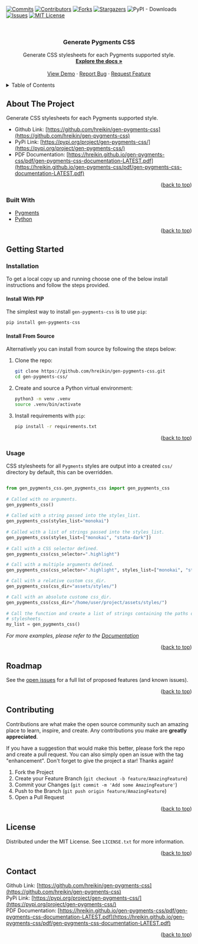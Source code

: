 <div id="top"></div>
<!--
*** Thanks for checking out the Best-README-Template. If you have a suggestion
*** that would make this better, please fork the repo and create a pull request
*** or simply open an issue with the tag "enhancement".
*** Don't forget to give the project a star!
*** Thanks again! Now go create something AMAZING! :D
-->



<!-- PROJECT SHIELDS -->
<!--
*** I'm using markdown "reference style" links for readability.
*** Reference links are enclosed in brackets [ ] instead of parentheses ( ).
*** See the bottom of this document for the declaration of the reference variables
*** for contributors-url, forks-url, etc. This is an optional, concise syntax you may use.
*** https://www.markdownguide.org/basic-syntax/#reference-style-links
-->
[![Commits][commit-shield]][commit-url]
[![Contributors][contributors-shield]][contributors-url]
[![Forks][forks-shield]][forks-url]
[![Stargazers][stars-shield]][stars-url]
![PyPI - Downloads](https://img.shields.io/pypi/dm/gen-pygments-css?style=for-the-badge)    <!-- This link wont work in the reference style. -->
[![Issues][issues-shield]][issues-url]
[![MIT License][license-shield]][license-url]
<!-- [![LinkedIn][linkedin-shield]][linkedin-url] -->

<!-- PROJECT LOGO -->
<br />
<div align="center">
  <!-- <a href="https://github.com/hreikin/gen-pygments-css">
    <img src="docs/assets/logo.png" alt="Logo" width="80" height="80">
  </a> -->

<h3 align="center">Generate Pygments CSS</h3>

  <p align="center">
    Generate CSS stylesheets for each Pygments supported style.
    <br />
    <a href="https://hreikin.github.io/gen-pygments-css/"><strong>Explore the docs »</strong></a>
    <br />
    <br />
    <a href="https://github.com/hreikin/gen-pygments-css">View Demo</a>
    ·
    <a href="https://github.com/hreikin/gen-pygments-css/issues">Report Bug</a>
    ·
    <a href="https://github.com/hreikin/gen-pygments-css/issues">Request Feature</a>
  </p>
</div>

<!-- TABLE OF CONTENTS -->
<details>
  <summary>Table of Contents</summary>
  <ol>
    <li>
      <a href="#about-the-project">About The Project</a>
      <ul>
        <li><a href="#built-with">Built With</a></li>
      </ul>
    </li>
    <li>
      <a href="#getting-started">Getting Started</a>
      <ul>
        <!-- <li><a href="#prerequisites">Prerequisites</a></li> -->
        <li><a href="#installation">Installation</a></li>
        <ul>
          <li><a href="#install-with-pip">Install With PIP</a></li>
          <li><a href="#install-from-source">Install From Source</a></li>
        </ul>
        <li><a href="#usage">Usage</a></li>
      </ul>
    </li>
    <li><a href="#roadmap">Roadmap</a></li>
    <li><a href="#contributing">Contributing</a></li>
    <li><a href="#license">License</a></li>
    <li><a href="#contact">Contact</a></li>
    <li><a href="#acknowledgments">Acknowledgments</a></li>
  </ol>
</details>

<!-- ABOUT THE PROJECT -->
## About The Project

<!-- [![Product Name Screen Shot][product-screenshot]](https://example.com) -->

Generate CSS stylesheets for each Pygments supported style.

- Github Link: [https://github.com/hreikin/gen-pygments-css](https://github.com/hreikin/gen-pygments-css)  
- PyPi Link: [https://pypi.org/project/gen-pygments-css/](https://pypi.org/project/gen-pygments-css/)  
- PDF Documentation: [https://hreikin.github.io/gen-pygments-css/pdf/gen-pygments-css-documentation-LATEST.pdf](https://hreikin.github.io/gen-pygments-css/pdf/gen-pygments-css-documentation-LATEST.pdf)

<p align="right">(<a href="#top">back to top</a>)</p>

### Built With

- [Pygments](https://github.com/pygments/pygments)
- [Python](https://www.python.org/)

<p align="right">(<a href="#top">back to top</a>)</p>

<!-- GETTING STARTED -->
## Getting Started

<!-- This is an example of how you may give instructions on setting up your project locally.
To get a local copy up and running follow these simple example steps.

### Prerequisites

This is an example of how to list things you need to use the software and how to install them.
* npm
  ```sh
  npm install npm@latest -g
  ``` -->

### Installation

To get a local copy up and running choose one of the below install instructions and follow the steps provided.

#### Install With PIP

The simplest way to install `gen-pygments-css` is to use `pip`:

```sh
pip install gen-pygments-css
```

#### Install From Source

Alternatively you can install from source by following the steps below:

1. Clone the repo:
   ```sh
   git clone https://github.com/hreikin/gen-pygments-css.git
   cd gen-pygments-css/
   ```
2. Create and source a Python virtual environment:
   ```sh
   python3 -m venv .venv
   source .venv/bin/activate
   ```
3. Install requirements with `pip`:
   ```sh
   pip install -r requirements.txt
   ```

<p align="right">(<a href="#top">back to top</a>)</p>

<!-- USAGE EXAMPLES -->
### Usage

CSS stylesheets for all `Pygments` styles are output into a created `css/` 
directory by default, this can be overridden. 
    
```python

from gen_pygments_css.gen_pygments_css import gen_pygments_css
        
# Called with no arguments.
gen_pygments_css()
       
# Called with a string passed into the styles_list.
gen_pygments_css(styles_list="monokai")
        
# Called with a list of strings passed into the styles_list.
gen_pygments_css(styles_list=["monokai", "stata-dark"])
       
# Call with a CSS selector defined.
gen_pygments_css(css_selector=".highlight")

# Call with a multiple arguments defined.
gen_pygments_css(css_selector=".highlight", styles_list=["monokai", "stata-dark"])

# Call with a relative custom css_dir.
gen_pygments_css(css_dir="assets/styles/")

# Call with an absolute custome css_dir.
gen_pygments_css(css_dir="/home/user/project/assets/styles/")
        
# Call the function and create a list of strings containing the paths of all 
# stylesheets.
my_list = gen_pygments_css()

```

_For more examples, please refer to the [Documentation](https://hreikin.github.io/gen-pygments-css)_

<p align="right">(<a href="#top">back to top</a>)</p>

<!-- ROADMAP -->
## Roadmap

<!-- - [ ] Feature 1
- [ ] Feature 2
- [ ] Feature 3
    - [ ] Nested Feature -->

See the [open issues](https://github.com/hreikin/gen-pygments-css/issues) for a full list of proposed features (and known issues).

<p align="right">(<a href="#top">back to top</a>)</p>

<!-- CONTRIBUTING -->
## Contributing

Contributions are what make the open source community such an amazing place to learn, inspire, and create. Any contributions you make are **greatly appreciated**.

If you have a suggestion that would make this better, please fork the repo and create a pull request. You can also simply open an issue with the tag "enhancement".
Don't forget to give the project a star! Thanks again!

1. Fork the Project
2. Create your Feature Branch (`git checkout -b feature/AmazingFeature`)
3. Commit your Changes (`git commit -m 'Add some AmazingFeature'`)
4. Push to the Branch (`git push origin feature/AmazingFeature`)
5. Open a Pull Request

<p align="right">(<a href="#top">back to top</a>)</p>

<!-- LICENSE -->
## License

Distributed under the MIT License. See `LICENSE.txt` for more information.

<p align="right">(<a href="#top">back to top</a>)</p>

<!-- CONTACT -->
## Contact

Github Link: [https://github.com/hreikin/gen-pygments-css](https://github.com/hreikin/gen-pygments-css)  
PyPi Link: [https://pypi.org/project/gen-pygments-css/](https://pypi.org/project/gen-pygments-css/)  
PDF Documentation: [https://hreikin.github.io/gen-pygments-css/pdf/gen-pygments-css-documentation-LATEST.pdf](https://hreikin.github.io/gen-pygments-css/pdf/gen-pygments-css-documentation-LATEST.pdf)

<p align="right">(<a href="#top">back to top</a>)</p>

<!-- ACKNOWLEDGMENTS -->
<!-- ## Acknowledgments

* []()
* []()
* []()

<p align="right">(<a href="#top">back to top</a>)</p> -->

<!-- MARKDOWN LINKS & IMAGES -->
<!-- https://www.markdownguide.org/basic-syntax/#reference-style-links -->
[contributors-shield]: https://img.shields.io/github/contributors/hreikin/gen-pygments-css.svg?style=for-the-badge
[contributors-url]: https://github.com/hreikin/gen-pygments-css/graphs/contributors
[forks-shield]: https://img.shields.io/github/forks/hreikin/gen-pygments-css.svg?style=for-the-badge
[forks-url]: https://github.com/hreikin/gen-pygments-css/network/members
[stars-shield]: https://img.shields.io/github/stars/hreikin/gen-pygments-css.svg?style=for-the-badge
[stars-url]: https://github.com/hreikin/gen-pygments-css/stargazers
[issues-shield]: https://img.shields.io/github/issues/hreikin/gen-pygments-css.svg?style=for-the-badge
[issues-url]: https://github.com/hreikin/gen-pygments-css/issues
[license-shield]: https://img.shields.io/github/license/hreikin/gen-pygments-css.svg?style=for-the-badge
[license-url]: https://github.com/hreikin/gen-pygments-css/blob/master/LICENSE.txt
<!-- [linkedin-shield]: https://img.shields.io/badge/-LinkedIn-black.svg?style=for-the-badge&logo=linkedin&colorB=555 -->
<!-- [linkedin-url]: https://linkedin.com/in/linkedin_username -->
<!-- [product-screenshot]: docs/assets/screenshot.png -->
[commit-shield]: https://img.shields.io/github/commit-activity/m/hreikin/gen-pygments-css?style=for-the-badge
[commit-url]: https://github.com/hreikin/gen-pygments-css/graphs/commit-activity
